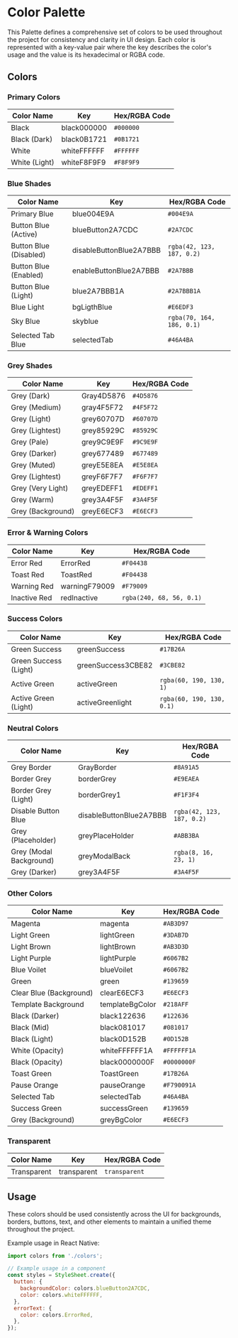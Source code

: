 

# Color Palette

This Palette defines a comprehensive set of colors to be used throughout the project for consistency and clarity in UI design. Each color is represented with a key-value pair where the key describes the color's usage and the value is its hexadecimal or RGBA code.

## Colors

### Primary Colors

| Color Name        | Key            | Hex/RGBA Code      |
|-------------------|----------------|--------------------|
| Black             | black000000    | `#000000`          |
| Black (Dark)      | black0B1721    | `#0B1721`          |
| White             | whiteFFFFFF    | `#FFFFFF`          |
| White (Light)     | whiteF8F9F9    | `#F8F9F9`          |

### Blue Shades

| Color Name             | Key                      | Hex/RGBA Code        |
|------------------------|--------------------------|----------------------|
| Primary Blue           | blue004E9A               | `#004E9A`            |
| Button Blue (Active)   | blueButton2A7CDC         | `#2A7CDC`            |
| Button Blue (Disabled) | disableButtonBlue2A7BBB  | `rgba(42, 123, 187, 0.2)` |
| Button Blue (Enabled)  | enableButtonBlue2A7BBB   | `#2A7BBB`            |
| Button Blue (Light)    | blue2A7BBB1A             | `#2A7BBB1A`          |
| Blue Light             | bgLigthBlue              | `#E6EDF3`            |
| Sky Blue               | skyblue                  | `rgba(70, 164, 186, 0.1)` |
| Selected Tab Blue      | selectedTab              | `#46A4BA`            |

### Grey Shades

| Color Name         | Key              | Hex/RGBA Code      |
|--------------------|------------------|--------------------|
| Grey (Dark)        | Gray4D5876       | `#4D5876`          |
| Grey (Medium)      | gray4F5F72       | `#4F5F72`          |
| Grey (Light)       | grey60707D       | `#60707D`          |
| Grey (Lightest)    | grey85929C       | `#85929C`          |
| Grey (Pale)        | grey9C9E9F       | `#9C9E9F`          |
| Grey (Darker)      | grey677489       | `#677489`          |
| Grey (Muted)       | greyE5E8EA       | `#E5E8EA`          |
| Grey (Lightest)    | greyF6F7F7       | `#F6F7F7`          |
| Grey (Very Light)  | greyEDEFF1       | `#EDEFF1`          |
| Grey (Warm)        | grey3A4F5F       | `#3A4F5F`          |
| Grey (Background)  | greyE6ECF3       | `#E6ECF3`          |

### Error & Warning Colors

| Color Name      | Key               | Hex/RGBA Code      |
|-----------------|-------------------|--------------------|
| Error Red       | ErrorRed          | `#F04438`          |
| Toast Red       | ToastRed          | `#F04438`          |
| Warning Red     | warningF79009     | `#F79009`          |
| Inactive Red    | redInactive       | `rgba(240, 68, 56, 0.1)` |

### Success Colors

| Color Name          | Key                | Hex/RGBA Code       |
|---------------------|--------------------|---------------------|
| Green Success       | greenSuccess       | `#17B26A`           |
| Green Success (Light) | greenSuccess3CBE82 | `#3CBE82`           |
| Active Green       | activeGreen        | `rgba(60, 190, 130, 1)` |
| Active Green (Light) | activeGreenlight   | `rgba(60, 190, 130, 0.1)` |

### Neutral Colors

| Color Name             | Key                    | Hex/RGBA Code       |
|------------------------|------------------------|---------------------|
| Grey Border            | GrayBorder             | `#8A91A5`           |
| Border Grey            | borderGrey             | `#E9EAEA`           |
| Border Grey (Light)    | borderGrey1            | `#F1F3F4`           |
| Disable Button Blue    | disableButtonBlue2A7BBB | `rgba(42, 123, 187, 0.2)` |
| Grey (Placeholder)     | greyPlaceHolder        | `#ABB3BA`           |
| Grey (Modal Background)| greyModalBack          | `rgba(8, 16, 23, 1)` |
| Grey (Darker)          | grey3A4F5F             | `#3A4F5F`           |

### Other Colors

| Color Name         | Key                 | Hex/RGBA Code       |
|--------------------|---------------------|---------------------|
| Magenta            | magenta             | `#AB3D97`           |
| Light Green        | lightGreen          | `#3DAB7D`           |
| Light Brown        | lightBrown          | `#AB3D3D`           |
| Light Purple       | lightPurple         | `#6067B2`           |
| Blue Voilet        | blueVoilet          | `#6067B2`           |
| Green              | green               | `#139659`           |
| Clear Blue (Background) | clearE6ECF3      | `#E6ECF3`           |
| Template Background| templateBgColor     | `#218AFF`           |
| Black (Darker)     | black122636         | `#122636`           |
| Black (Mid)        | black081017         | `#081017`           |
| Black (Light)      | black0D152B         | `#0D152B`           |
| White (Opacity)    | whiteFFFFFF1A       | `#FFFFFF1A`         |
| Black (Opacity)    | black0000000F       | `#0000000F`         |
| Toast Green        | ToastGreen          | `#17B26A`           |
| Pause Orange       | pauseOrange         | `#F790091A`         |
| Selected Tab       | selectedTab         | `#46A4BA`           |
| Success Green      | successGreen        | `#139659`           |
| Grey (Background)  | greyBgColor         | `#E6ECF3`           |

### Transparent

| Color Name   | Key         | Hex/RGBA Code      |
|--------------|-------------|--------------------|
| Transparent  | transparent | `transparent`      |

## Usage

These colors should be used consistently across the UI for backgrounds, borders, buttons, text, and other elements to maintain a unified theme throughout the project.

Example usage in React Native:

```javascript
import colors from './colors';

// Example usage in a component
const styles = StyleSheet.create({
  button: {
    backgroundColor: colors.blueButton2A7CDC,
    color: colors.whiteFFFFFF,
  },
  errorText: {
    color: colors.ErrorRed,
  },
});
```